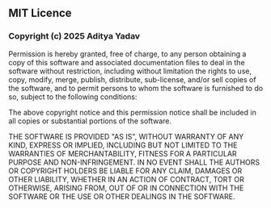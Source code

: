 
## MIT Licence

### Copyright (c) 2025 Aditya Yadav

Permission is hereby granted, free of charge, to any person obtaining a copy
of this software and associated documentation files to deal
in the software without restriction, including without limitation the rights
to use, copy, modify, merge, publish, distribute, sub-license, and/or sell
copies of the software, and to permit persons to whom the software is
furnished to do so, subject to the following conditions:

The above copyright notice and this permission notice shall be included in all
copies or substantial portions of the software.

THE SOFTWARE IS PROVIDED "AS IS", WITHOUT WARRANTY OF ANY KIND, EXPRESS OR
IMPLIED, INCLUDING BUT NOT LIMITED TO THE WARRANTIES OF MERCHANTABILITY,
FITNESS FOR A PARTICULAR PURPOSE AND NON-INFRINGEMENT. IN NO EVENT SHALL THE
AUTHORS OR COPYRIGHT HOLDERS BE LIABLE FOR ANY CLAIM, DAMAGES OR OTHER
LIABILITY, WHETHER IN AN ACTION OF CONTRACT, TORT OR OTHERWISE, ARISING FROM,
OUT OF OR IN CONNECTION WITH THE SOFTWARE OR THE USE OR OTHER DEALINGS IN THE
SOFTWARE.
